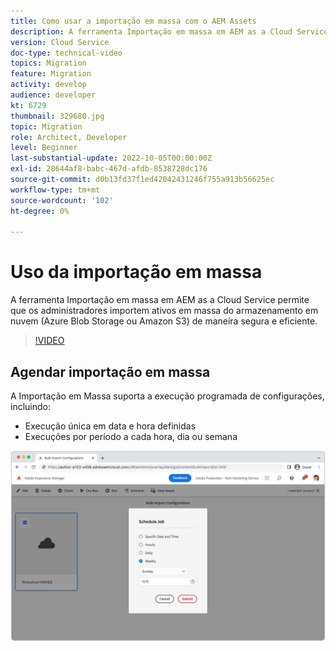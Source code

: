 ```yaml
---
title: Como usar a importação em massa com o AEM Assets
description: A ferramenta Importação em massa em AEM as a Cloud Service permite que os administradores importem ativos em massa do armazenamento em nuvem (Azure Blob Storage ou Amazon S3) de maneira segura e eficiente.
version: Cloud Service
doc-type: technical-video
topics: Migration
feature: Migration
activity: develop
audience: developer
kt: 6729
thumbnail: 329680.jpg
topic: Migration
role: Architect, Developer
level: Beginner
last-substantial-update: 2022-10-05T00:00:00Z
exl-id: 28644af8-babc-467d-afdb-8538728dc176
source-git-commit: d0b13fd37f1ed42042431246f755a913b56625ec
workflow-type: tm+mt
source-wordcount: '102'
ht-degree: 0%

---
```


# Uso da importação em massa

A ferramenta Importação em massa em AEM as a Cloud Service permite que os administradores importem ativos em massa do armazenamento em nuvem (Azure Blob Storage ou Amazon S3) de maneira segura e eficiente.

>[!VIDEO](https://video.tv.adobe.com/v/329680/?quality=12&learn=on)

## Agendar importação em massa

A Importação em Massa suporta a execução programada de configurações, incluindo:

+ Execução única em data e hora definidas
+ Execuções por período a cada hora, dia ou semana

![Programação de importação em massa](./assets/bulk-import/schedule.png)